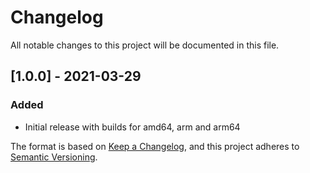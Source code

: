 # Changelog
All notable changes to this project will be documented in this file.

## [1.0.0] - 2021-03-29
### Added
- Initial release with builds for amd64, arm and arm64



The format is based on [Keep a Changelog](https://keepachangelog.com/en/1.0.0/),
and this project adheres to [Semantic Versioning](https://semver.org/spec/v2.0.0.html).

